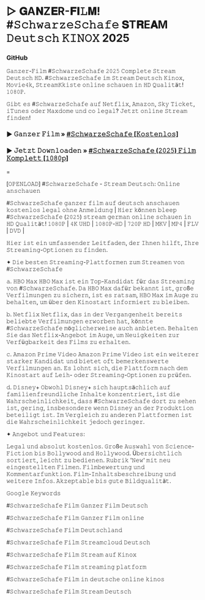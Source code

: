 # ▷ 𝐆A𝐍Z𝐄R-𝐅𝐈𝙻𝐌! #𝚂𝚌𝚑𝚠𝚊𝚛𝚣𝚎𝚂𝚌𝚑𝚊𝚏𝚎 𝐒T𝐑E𝐀M 𝙳𝚎𝚞𝚝𝚜𝚌𝚑 𝙺𝙸𝙽𝙾𝚇 2025

### GitHub

𝙶𝚊𝚗𝚣𝚎𝚛-𝙵𝚒𝚕𝚖 #𝚂𝚌𝚑𝚠𝚊𝚛𝚣𝚎𝚂𝚌𝚑𝚊𝚏𝚎 𝟸𝟶𝟸𝟻 𝙲𝚘𝚖𝚙𝚕𝚎𝚝𝚎 𝚂𝚝𝚛𝚎𝚊𝚖 𝙳𝚎𝚞𝚝𝚜𝚌𝚑 𝙷𝙳. #𝚂𝚌𝚑𝚠𝚊𝚛𝚣𝚎𝚂𝚌𝚑𝚊𝚏𝚎 𝚒𝚖 𝚂𝚝𝚛𝚎𝚊𝚖 𝙳𝚎𝚞𝚝𝚜𝚌𝚑 𝙺𝚒𝚗𝚘𝚡, 𝙼𝚘𝚟𝚒𝚎𝟺𝚔, 𝚂𝚝𝚛𝚎𝚊𝚖𝙺𝚔𝚒𝚜𝚝𝚎 𝚘𝚗𝚕𝚒𝚗𝚎 𝚜𝚌𝚑𝚊𝚞𝚎𝚗 𝚒𝚗 𝙷𝙳 𝚀𝚞𝚊𝚕𝚒𝚝ä𝚝! 𝟷𝟶𝟾𝟶𝙿.

𝙶𝚒𝚋𝚝 𝚎𝚜 #𝚂𝚌𝚑𝚠𝚊𝚛𝚣𝚎𝚂𝚌𝚑𝚊𝚏𝚎 𝚊𝚞𝚏 𝙽𝚎𝚝𝚏𝚕𝚒𝚡, 𝙰𝚖𝚊𝚣𝚘𝚗, 𝚂𝚔𝚢 𝚃𝚒𝚌𝚔𝚎𝚝, 𝚒𝚃𝚞𝚗𝚎𝚜 𝚘𝚍𝚎𝚛 𝙼𝚊𝚡𝚍𝚘𝚖𝚎 𝚞𝚗𝚍 𝚌𝚘 𝚕𝚎𝚐𝚊𝚕? 𝙹𝚎𝚝𝚣𝚝 𝚘𝚗𝚕𝚒𝚗𝚎 𝚂𝚝𝚛𝚎𝚊𝚖 𝚏𝚒𝚗𝚍𝚎𝚗!

### ▶️ 𝙶𝚊𝚗𝚣𝚎𝚛 𝙵𝚒𝚕𝚖 » [#𝚂𝚌𝚑𝚠𝚊𝚛𝚣𝚎𝚂𝚌𝚑𝚊𝚏𝚎 [𝙺𝚘𝚜𝚝𝚎𝚗𝚕𝚘𝚜]](https://tinyurl.com/4bdwutk5)

### ▶️ 𝙹𝚎𝚝𝚣𝚝 𝙳𝚘𝚠𝚗𝚕𝚘𝚊𝚍𝚎𝚗 » [#𝚂𝚌𝚑𝚠𝚊𝚛𝚣𝚎𝚂𝚌𝚑𝚊𝚏𝚎 (𝟸𝟶𝟸𝟻) 𝙵𝚒𝚕𝚖 𝙺𝚘𝚖𝚙𝚕𝚎𝚝𝚝 [𝟷𝟶𝟾𝟶𝚙]](https://tinyurl.com/4bdwutk5)

=

[𝙾𝙿𝙴𝙽𝙻𝙾𝙰𝙳] #𝚂𝚌𝚑𝚠𝚊𝚛𝚣𝚎𝚂𝚌𝚑𝚊𝚏𝚎 - 𝚂𝚝𝚛𝚎𝚊𝚖 𝙳𝚎𝚞𝚝𝚜𝚌𝚑: 𝙾𝚗𝚕𝚒𝚗𝚎 𝚊𝚗𝚜𝚌𝚑𝚊𝚞𝚎𝚗

#𝚂𝚌𝚑𝚠𝚊𝚛𝚣𝚎𝚂𝚌𝚑𝚊𝚏𝚎 𝚐𝚊𝚗𝚣𝚎𝚛 𝚏𝚒𝚕𝚖 𝚊𝚞𝚏 𝚍𝚎𝚞𝚝𝚜𝚌𝚑 𝚊𝚗𝚜𝚌𝚑𝚊𝚞𝚎𝚗 𝚔𝚘𝚜𝚝𝚎𝚗𝚕𝚘𝚜 𝚕𝚎𝚐𝚊𝚕 𝚘𝚑𝚗𝚎 𝙰𝚗𝚖𝚎𝚕𝚍𝚞𝚗𝚐 | 𝙷𝚒𝚎𝚛 𝚔ö𝚗𝚗𝚎𝚗 𝚋𝚕𝚎𝚎𝚙 #𝚂𝚌𝚑𝚠𝚊𝚛𝚣𝚎𝚂𝚌𝚑𝚊𝚏𝚎 (𝟸𝟶𝟸𝟻) 𝚜𝚝𝚛𝚎𝚊𝚖 𝚐𝚎𝚛𝚖𝚊𝚗 𝚘𝚗𝚕𝚒𝚗𝚎 𝚜𝚌𝚑𝚊𝚞𝚎𝚗 𝚒𝚗 𝙷𝙳 𝚀𝚞𝚊𝚕𝚒𝚝ä𝚝! 𝟷𝟶𝟾𝟶𝙿 | 𝟺𝙺 𝚄𝙷𝙳 | 𝟷𝟶𝟾𝟶𝙿-𝙷𝙳 | 𝟽𝟸𝟶𝙿 𝙷𝙳 | 𝙼𝙺𝚅 | 𝙼𝙿𝟺 | 𝙵𝙻𝚅 | 𝙳𝚅𝙳 |

𝙷𝚒𝚎𝚛 𝚒𝚜𝚝 𝚎𝚒𝚗 𝚞𝚖𝚏𝚊𝚜𝚜𝚎𝚗𝚍𝚎𝚛 𝙻𝚎𝚒𝚝𝚏𝚊𝚍𝚎𝚗, 𝚍𝚎𝚛 𝙸𝚑𝚗𝚎𝚗 𝚑𝚒𝚕𝚏𝚝, 𝙸𝚑𝚛𝚎 𝚂𝚝𝚛𝚎𝚊𝚖𝚒𝚗𝚐-𝙾𝚙𝚝𝚒𝚘𝚗𝚎𝚗 𝚣𝚞 𝚏𝚒𝚗𝚍𝚎𝚗.

✦ 𝙳𝚒𝚎 𝚋𝚎𝚜𝚝𝚎𝚗 𝚂𝚝𝚛𝚎𝚊𝚖𝚒𝚗𝚐-𝙿𝚕𝚊𝚝𝚝𝚏𝚘𝚛𝚖𝚎𝚗 𝚣𝚞𝚖 𝚂𝚝𝚛𝚎𝚊𝚖𝚎𝚗 𝚟𝚘𝚗 #𝚂𝚌𝚑𝚠𝚊𝚛𝚣𝚎𝚂𝚌𝚑𝚊𝚏𝚎

𝚊. 𝙷𝙱𝙾 𝙼𝚊𝚡
𝙷𝙱𝙾 𝙼𝚊𝚡 𝚒𝚜𝚝 𝚎𝚒𝚗 𝚃𝚘𝚙-𝙺𝚊𝚗𝚍𝚒𝚍𝚊𝚝 𝚏ü𝚛 𝚍𝚊𝚜 𝚂𝚝𝚛𝚎𝚊𝚖𝚒𝚗𝚐 𝚟𝚘𝚗 #𝚂𝚌𝚑𝚠𝚊𝚛𝚣𝚎𝚂𝚌𝚑𝚊𝚏𝚎. 𝙳𝚊 𝙷𝙱𝙾 𝙼𝚊𝚡 𝚍𝚊𝚏ü𝚛 𝚋𝚎𝚔𝚊𝚗𝚗𝚝 𝚒𝚜𝚝, 𝚐𝚛𝚘ß𝚎 𝚅𝚎𝚛𝚏𝚒𝚕𝚖𝚞𝚗𝚐𝚎𝚗 𝚣𝚞 𝚜𝚒𝚌𝚑𝚎𝚛𝚗, 𝚒𝚜𝚝 𝚎𝚜 𝚛𝚊𝚝𝚜𝚊𝚖, 𝙷𝙱𝙾 𝙼𝚊𝚡 𝚒𝚖 𝙰𝚞𝚐𝚎 𝚣𝚞 𝚋𝚎𝚑𝚊𝚕𝚝𝚎𝚗, 𝚞𝚖 ü𝚋𝚎𝚛 𝚍𝚎𝚗 𝙺𝚒𝚗𝚘𝚜𝚝𝚊𝚛𝚝 𝚒𝚗𝚏𝚘𝚛𝚖𝚒𝚎𝚛𝚝 𝚣𝚞 𝚋𝚕𝚎𝚒𝚋𝚎𝚗.

𝚋. 𝙽𝚎𝚝𝚏𝚕𝚒𝚡
𝙽𝚎𝚝𝚏𝚕𝚒𝚡, 𝚍𝚊𝚜 𝚒𝚗 𝚍𝚎𝚛 𝚅𝚎𝚛𝚐𝚊𝚗𝚐𝚎𝚗𝚑𝚎𝚒𝚝 𝚋𝚎𝚛𝚎𝚒𝚝𝚜 𝚋𝚎𝚕𝚒𝚎𝚋𝚝𝚎 𝚅𝚎𝚛𝚏𝚒𝚕𝚖𝚞𝚗𝚐𝚎𝚗 𝚎𝚛𝚠𝚘𝚛𝚋𝚎𝚗 𝚑𝚊𝚝, 𝚔ö𝚗𝚗𝚝𝚎 #𝚂𝚌𝚑𝚠𝚊𝚛𝚣𝚎𝚂𝚌𝚑𝚊𝚏𝚎 𝚖ö𝚐𝚕𝚒𝚌𝚑𝚎𝚛𝚠𝚎𝚒𝚜𝚎 𝚊𝚞𝚌𝚑 𝚊𝚗𝚋𝚒𝚎𝚝𝚎𝚗. 𝙱𝚎𝚑𝚊𝚕𝚝𝚎𝚗 𝚂𝚒𝚎 𝚍𝚊𝚜 𝙽𝚎𝚝𝚏𝚕𝚒𝚡-𝙰𝚗𝚐𝚎𝚋𝚘𝚝 𝚒𝚖 𝙰𝚞𝚐𝚎, 𝚞𝚖 𝙽𝚎𝚞𝚒𝚐𝚔𝚎𝚒𝚝𝚎𝚗 𝚣𝚞𝚛 𝚅𝚎𝚛𝚏ü𝚐𝚋𝚊𝚛𝚔𝚎𝚒𝚝 𝚍𝚎𝚜 𝙵𝚒𝚕𝚖𝚜 𝚣𝚞 𝚎𝚛𝚑𝚊𝚕𝚝𝚎𝚗.

𝚌. 𝙰𝚖𝚊𝚣𝚘𝚗 𝙿𝚛𝚒𝚖𝚎 𝚅𝚒𝚍𝚎𝚘
𝙰𝚖𝚊𝚣𝚘𝚗 𝙿𝚛𝚒𝚖𝚎 𝚅𝚒𝚍𝚎𝚘 𝚒𝚜𝚝 𝚎𝚒𝚗 𝚠𝚎𝚒𝚝𝚎𝚛𝚎𝚛 𝚜𝚝𝚊𝚛𝚔𝚎𝚛 𝙺𝚊𝚗𝚍𝚒𝚍𝚊𝚝 𝚞𝚗𝚍 𝚋𝚒𝚎𝚝𝚎𝚝 𝚘𝚏𝚝 𝚋𝚎𝚖𝚎𝚛𝚔𝚎𝚗𝚜𝚠𝚎𝚛𝚝𝚎 𝚅𝚎𝚛𝚏𝚒𝚕𝚖𝚞𝚗𝚐𝚎𝚗 𝚊𝚗. 𝙴𝚜 𝚕𝚘𝚑𝚗𝚝 𝚜𝚒𝚌𝚑, 𝚍𝚒𝚎 𝙿𝚕𝚊𝚝𝚝𝚏𝚘𝚛𝚖 𝚗𝚊𝚌𝚑 𝚍𝚎𝚖 𝙺𝚒𝚗𝚘𝚜𝚝𝚊𝚛𝚝 𝚊𝚞𝚏 𝙻𝚎𝚒𝚑- 𝚘𝚍𝚎𝚛 𝚂𝚝𝚛𝚎𝚊𝚖𝚒𝚗𝚐-𝙾𝚙𝚝𝚒𝚘𝚗𝚎𝚗 𝚣𝚞 𝚙𝚛ü𝚏𝚎𝚗.

𝚍. 𝙳𝚒𝚜𝚗𝚎𝚢+
𝙾𝚋𝚠𝚘𝚑𝚕 𝙳𝚒𝚜𝚗𝚎𝚢+ 𝚜𝚒𝚌𝚑 𝚑𝚊𝚞𝚙𝚝𝚜ä𝚌𝚑𝚕𝚒𝚌𝚑 𝚊𝚞𝚏 𝚏𝚊𝚖𝚒𝚕𝚒𝚎𝚗𝚏𝚛𝚎𝚞𝚗𝚍𝚕𝚒𝚌𝚑𝚎 𝙸𝚗𝚑𝚊𝚕𝚝𝚎 𝚔𝚘𝚗𝚣𝚎𝚗𝚝𝚛𝚒𝚎𝚛𝚝, 𝚒𝚜𝚝 𝚍𝚒𝚎 𝚆𝚊𝚑𝚛𝚜𝚌𝚑𝚎𝚒𝚗𝚕𝚒𝚌𝚑𝚔𝚎𝚒𝚝, 𝚍𝚊𝚜𝚜 #𝚂𝚌𝚑𝚠𝚊𝚛𝚣𝚎𝚂𝚌𝚑𝚊𝚏𝚎 𝚍𝚘𝚛𝚝 𝚣𝚞 𝚜𝚎𝚑𝚎𝚗 𝚒𝚜𝚝, 𝚐𝚎𝚛𝚒𝚗𝚐, 𝚒𝚗𝚜𝚋𝚎𝚜𝚘𝚗𝚍𝚎𝚛𝚎 𝚠𝚎𝚗𝚗 𝙳𝚒𝚜𝚗𝚎𝚢 𝚊𝚗 𝚍𝚎𝚛 𝙿𝚛𝚘𝚍𝚞𝚔𝚝𝚒𝚘𝚗 𝚋𝚎𝚝𝚎𝚒𝚕𝚒𝚐𝚝 𝚒𝚜𝚝. 𝙸𝚖 𝚅𝚎𝚛𝚐𝚕𝚎𝚒𝚌𝚑 𝚣𝚞 𝚊𝚗𝚍𝚎𝚛𝚎𝚗 𝙿𝚕𝚊𝚝𝚝𝚏𝚘𝚛𝚖𝚎𝚗 𝚒𝚜𝚝 𝚍𝚒𝚎 𝚆𝚊𝚑𝚛𝚜𝚌𝚑𝚎𝚒𝚗𝚕𝚒𝚌𝚑𝚔𝚎𝚒𝚝 𝚓𝚎𝚍𝚘𝚌𝚑 𝚐𝚎𝚛𝚒𝚗𝚐𝚎𝚛.

✦ 𝙰𝚗𝚐𝚎𝚋𝚘𝚝 𝚞𝚗𝚍 𝙵𝚎𝚊𝚝𝚞𝚛𝚎𝚜:

𝙻𝚎𝚐𝚊𝚕 𝚞𝚗𝚍 𝚊𝚋𝚜𝚘𝚕𝚞𝚝 𝚔𝚘𝚜𝚝𝚎𝚗𝚕𝚘𝚜.
𝙶𝚛𝚘ß𝚎 𝙰𝚞𝚜𝚠𝚊𝚑𝚕 𝚟𝚘𝚗 𝚂𝚌𝚒𝚎𝚗𝚌𝚎-𝙵𝚒𝚌𝚝𝚒𝚘𝚗 𝚋𝚒𝚜 𝙱𝚘𝚕𝚕𝚢𝚠𝚘𝚘𝚍 𝚊𝚗𝚍 𝙷𝚘𝚕𝚕𝚢𝚠𝚘𝚘𝚍.
Ü𝚋𝚎𝚛𝚜𝚒𝚌𝚑𝚝𝚕𝚒𝚌𝚑 𝚜𝚘𝚛𝚝𝚒𝚎𝚛𝚝, 𝚕𝚎𝚒𝚌𝚑𝚝 𝚣𝚞 𝚋𝚎𝚍𝚒𝚎𝚗𝚎𝚗.
𝚁𝚞𝚋𝚛𝚒𝚔 '𝙽𝚎𝚠' 𝚖𝚒𝚝 𝚗𝚎𝚞 𝚎𝚒𝚗𝚐𝚎𝚜𝚝𝚎𝚕𝚕𝚝𝚎𝚗 𝙵𝚒𝚕𝚖𝚎𝚗.
𝙵𝚒𝚕𝚖𝚋𝚎𝚠𝚎𝚛𝚝𝚞𝚗𝚐 𝚞𝚗𝚍 𝙺𝚘𝚖𝚖𝚎𝚗𝚝𝚊𝚛𝚏𝚞𝚗𝚔𝚝𝚒𝚘𝚗.
𝙵𝚒𝚕𝚖-𝙸𝚗𝚑𝚊𝚕𝚝𝚜𝚋𝚎𝚜𝚌𝚑𝚛𝚎𝚒𝚋𝚞𝚗𝚐 𝚞𝚗𝚍 𝚠𝚎𝚒𝚝𝚎𝚛𝚎 𝙸𝚗𝚏𝚘𝚜.
𝙰𝚔𝚣𝚎𝚙𝚝𝚊𝚋𝚕𝚎 𝚋𝚒𝚜 𝚐𝚞𝚝𝚎 𝙱𝚒𝚕𝚍𝚚𝚞𝚊𝚕𝚒𝚝ä𝚝.

𝙶𝚘𝚘𝚐𝚕𝚎 𝙺𝚎𝚢𝚠𝚘𝚛𝚍𝚜

#𝚂𝚌𝚑𝚠𝚊𝚛𝚣𝚎𝚂𝚌𝚑𝚊𝚏𝚎 𝙵𝚒𝚕𝚖 𝙶𝚊𝚗𝚣𝚎𝚛 𝙵𝚒𝚕𝚖 𝙳𝚎𝚞𝚝𝚜𝚌𝚑

#𝚂𝚌𝚑𝚠𝚊𝚛𝚣𝚎𝚂𝚌𝚑𝚊𝚏𝚎 𝙵𝚒𝚕𝚖 𝙶𝚊𝚗𝚣𝚎𝚛 𝙵𝚒𝚕𝚖 𝚘𝚗𝚕𝚒𝚗𝚎

#𝚂𝚌𝚑𝚠𝚊𝚛𝚣𝚎𝚂𝚌𝚑𝚊𝚏𝚎 𝙵𝚒𝚕𝚖 𝙳𝚎𝚞𝚝𝚜𝚌𝚑𝚕𝚊𝚗𝚍

#𝚂𝚌𝚑𝚠𝚊𝚛𝚣𝚎𝚂𝚌𝚑𝚊𝚏𝚎 𝙵𝚒𝚕𝚖 𝚂𝚝𝚛𝚎𝚊𝚖𝚌𝚕𝚘𝚞𝚍 𝙳𝚎𝚞𝚝𝚜𝚌𝚑

#𝚂𝚌𝚑𝚠𝚊𝚛𝚣𝚎𝚂𝚌𝚑𝚊𝚏𝚎 𝙵𝚒𝚕𝚖 𝚂𝚝𝚛𝚎𝚊𝚖 𝚊𝚞𝚏 𝙺𝚒𝚗𝚘𝚡

#𝚂𝚌𝚑𝚠𝚊𝚛𝚣𝚎𝚂𝚌𝚑𝚊𝚏𝚎 𝙵𝚒𝚕𝚖 𝚜𝚝𝚛𝚎𝚊𝚖𝚒𝚗𝚐 𝚙𝚕𝚊𝚝𝚏𝚘𝚛𝚖

#𝚂𝚌𝚑𝚠𝚊𝚛𝚣𝚎𝚂𝚌𝚑𝚊𝚏𝚎 𝙵𝚒𝚕𝚖 𝚒𝚗 𝚍𝚎𝚞𝚝𝚜𝚌𝚑𝚎 𝚘𝚗𝚕𝚒𝚗𝚎 𝚔𝚒𝚗𝚘𝚜

#𝚂𝚌𝚑𝚠𝚊𝚛𝚣𝚎𝚂𝚌𝚑𝚊𝚏𝚎 𝙵𝚒𝚕𝚖 𝚂𝚝𝚛𝚎𝚊𝚖 𝙳𝚎𝚞𝚝𝚜𝚌𝚑
